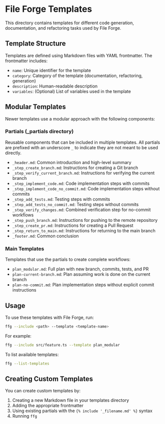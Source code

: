 # File Forge Templates

This directory contains templates for different code generation, documentation, and refactoring tasks used by File Forge.

## Template Structure

Templates are defined using Markdown files with YAML frontmatter. The frontmatter includes:

- `name`: Unique identifier for the template
- `category`: Category of the template (documentation, refactoring, generation)
- `description`: Human-readable description
- `variables`: (Optional) List of variables used in the template

## Modular Templates

Newer templates use a modular approach with the following components:

### Partials (_partials directory)

Reusable components that can be included in multiple templates. All partials are prefixed with an underscore `_` to indicate they are not meant to be used directly.

- `_header.md`: Common introduction and high-level summary
- `_step_create_branch.md`: Instructions for creating a Git branch
- `_step_verify_current_branch.md`: Instructions for verifying the current branch
- `_step_implement_code.md`: Code implementation steps with commits
- `_step_implement_code_no_commit.md`: Code implementation steps without commits
- `_step_add_tests.md`: Testing steps with commits
- `_step_add_tests_no_commit.md`: Testing steps without commits
- `_step_verify_changes.md`: Combined verification step for no-commit workflows
- `_step_push_branch.md`: Instructions for pushing to the remote repository
- `_step_create_pr.md`: Instructions for creating a Pull Request
- `_step_return_to_main.md`: Instructions for returning to the main branch
- `_footer.md`: Common conclusion

### Main Templates

Templates that use the partials to create complete workflows:

- `plan_modular.md`: Full plan with new branch, commits, tests, and PR
- `plan-current-branch.md`: Plan assuming work is done on the current branch
- `plan-no-commit.md`: Plan implementation steps without explicit commit instructions

## Usage

To use these templates with File Forge, run:

```bash
ffg --include <path> --template <template-name>
```

For example:

```bash
ffg --include src/feature.ts --template plan_modular
```

To list available templates:

```bash
ffg --list-templates
```

## Creating Custom Templates

You can create custom templates by:

1. Creating a new Markdown file in your templates directory
2. Adding the appropriate frontmatter
3. Using existing partials with the `{% include '_filename.md' %}` syntax
4. Running `ffg`